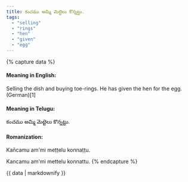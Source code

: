 ```yaml
---
title: కంచము అమ్మి మెట్టెలు కొన్నట్టు.
tags:
  - "selling"
  - "rings"
  - "hen"
  - "given"
  - "egg"
---
```


{% capture data %}
#### Meaning in English:
Selling the dish and buying toe-rings.
He has given the hen for the egg. (German)[1]

#### Meaning in Telugu:
కంచము అమ్మి మెట్టెలు కొన్నట్టు.

#### Romanization:
Kan̄camu am'mi meṭṭelu konnaṭṭu.

Kancamu am'mi mettelu konnattu.
{% endcapture %}

{{ data | markdownify }}


